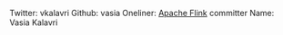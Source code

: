 Twitter: vkalavri
Github: vasia
Oneliner: <a href="https://flink.apache.org/" target="_blank">Apache Flink</a> committer
Name: Vasia Kalavri